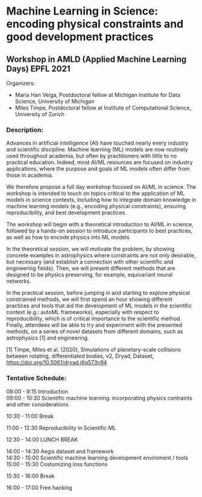 # Machine Learning in Science: encoding physical constraints and good development practices
## Workshop in AMLD (Applied Machine Learning Days) EPFL 2021 

Organizers:
* Maria Han Veiga, Postdoctoral fellow at Michigan Institute for Data Science, University of Michigan
* Miles Timpe, Postdoctoral fellow at Institute of Computational Science, University of Zurich

    
### Description:      
      
Advances in artificial intelligence (AI) have touched nearly every industry and scientific discipline. Machine learning (ML) models are now routinely used throughout academia, but often by practitioners with little to no practical education. Indeed, most AI/ML resources are focused on industry applications, where the purpose and goals of ML models often differ from those in academia.

We therefore propose a full day workshop focused on AI/ML in science. The workshop is intended to touch on topics critical to the application of ML models in science contexts, including how to integrate domain knowledge in machine learning models (e.g., encoding physical constraints), ensuring reproducibility, and best development practices.

The workshop will begin with a theoretical introduction to AI/ML in science, followed by a hands-on session to introduce participants to best practices, as well as how to encode physics into ML models.

In the theoretical session, we will motivate the problem, by showing concrete examples in astrophysics where constraints are not only desirable, but necessary (and establish a connection with other scientific and engineering fields). Then, we will present different methods that are designed to be physics preserving, for example, equivariant neural networks.

In the practical session, before jumping in and starting to explore physical constrained methods, we will first spend an hour showing different practices and tools that aid the development of ML models in the scientific context (e.g.: autoML frameworks), especially with respect to reproducibility, which is of critical importance to the scientific method. Finally, attendees will be able to try and experiment with the presented methods, on a series of novel datasets from different domains, such as astrophysics [1] and engineering.

[1] Timpe, Miles et al. (2020), Simulations of planetary-scale collisions between rotating, differentiated bodies, v2, Dryad, Dataset, https://doi.org/10.5061/dryad.j6q573n94


### Tentative Schedule:

09:00 - 9:15 Introduction    
09:00 - 10:30 Scientific machine learning: incorporating physics contraints and other considerations    

10:30 - 11:00 Break     

11:00 - 12:30 Reproducibility in Scientific ML     

12:30 - 14:00 LUNCH BREAK

14:00 - 14:30 Aegis dataset and framework     
14:30 - 15:00 Scientific machine learning development enviroment / tools     
15:00 - 15:30 Costumizing loss functions     

15:30 - 16:00 Break

16:00 - 17:00 Free hacking 

